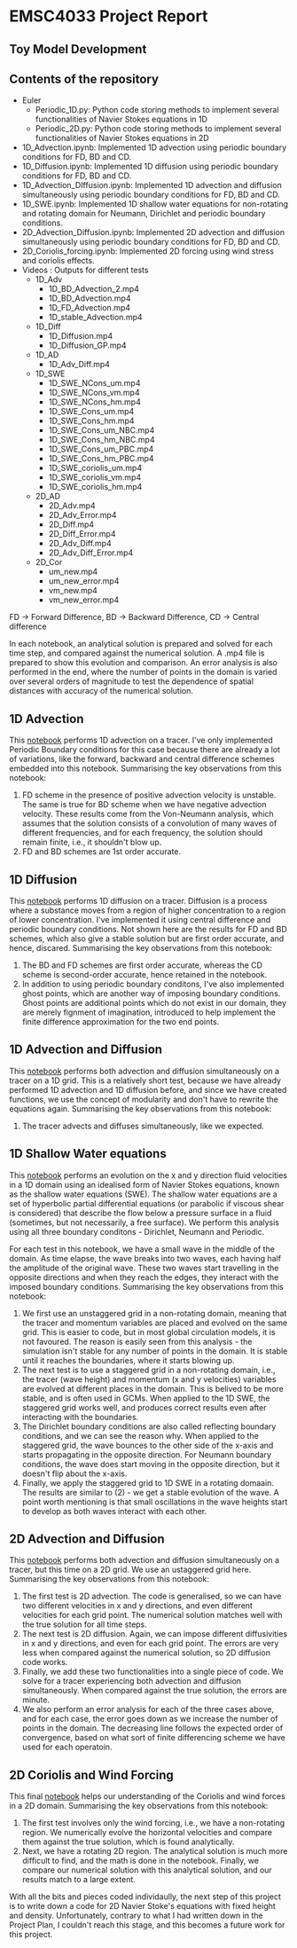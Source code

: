 # EMSC4033 Project Report

## Toy Model Development

## Contents of the repository

* Euler
  * Periodic_1D.py: Python code storing methods to implement several functionalities of Navier Stokes equations in 1D
  * Periodic_2D.py: Python code storing methods to implement several functionalities of Navier Stokes equations in 2D
* 1D_Advection.ipynb: Implemented 1D advection using periodic boundary conditions for FD, BD and CD.
* 1D_Diffusion.ipynb: Implemented 1D diffusion using periodic boundary conditions for FD, BD and CD.
* 1D_Advection_DIffusion.ipynb: Implemented 1D advection and diffusion simultaneously using periodic boundary conditions for FD, BD and CD.
* 1D_SWE.ipynb: Implemented 1D shallow water equations for non-rotating and rotating domain for Neumann, Dirichlet and periodic boundary conditions.
* 2D_Advection_Diffusion.ipynb: Implemented 2D advection and diffusion simultaneously using periodic boundary conditions for FD, BD and CD.
* 2D_Coriolis_forcing.ipynb: Implemented 2D forcing using wind stress and coriolis effects.
* Videos : Outputs for different tests
  * 1D_Adv
    * 1D_BD_Advection_2.mp4
    * 1D_BD_Advection.mp4
    * 1D_FD_Advection.mp4
    * 1D_stable_Advection.mp4
  * 1D_Diff
    * 1D_Diffusion.mp4
    * 1D_Diffusion_GP.mp4
  * 1D_AD
    * 1D_Adv_Diff.mp4 
  * 1D_SWE
    * 1D_SWE_NCons_um.mp4
    * 1D_SWE_NCons_vm.mp4
    * 1D_SWE_NCons_hm.mp4
    * 1D_SWE_Cons_um.mp4
    * 1D_SWE_Cons_hm.mp4
    * 1D_SWE_Cons_um_NBC.mp4
    * 1D_SWE_Cons_hm_NBC.mp4
    * 1D_SWE_Cons_um_PBC.mp4
    * 1D_SWE_Cons_hm_PBC.mp4
    * 1D_SWE_coriolis_um.mp4
    * 1D_SWE_coriolis_vm.mp4
    * 1D_SWE_coriolis_hm.mp4
  * 2D_AD
    * 2D_Adv.mp4
    * 2D_Adv_Error.mp4
    * 2D_Diff.mp4
    * 2D_Diff_Error.mp4
    * 2D_Adv_Diff.mp4
    * 2D_Adv_Diff_Error.mp4
  * 2D_Cor
    * um_new.mp4
    * um_new_error.mp4 
    * vm_new.mp4
    * vm_new_error.mp4 

FD -> Forward Difference, BD -> Backward Difference, CD -> Central difference

In each notebook, an analytical solution is prepared and solved for each time step, and compared against the numerical solution. A .mp4 file is prepared to show this evolution and comparison. An error analysis is also performed in the end, where the number of points in the domain is varied over several orders of magnitude to test the dependence of spatial distances with accuracy of the numerical solution.

## 1D Advection

This [notebook](https://github.com/dhruvbhagtani2105/EMSC-8033-project/blob/main/1D_Advection.ipynb) performs 1D advection on a tracer. I've only implemented Periodic Boundary conditions for this case because there are already a lot of variations, like the forward, backward and central difference schemes embedded into this notebook. Summarising the key observations from this notebook:
1. FD scheme in the presence of positive advection velocity is unstable. The same is true for BD scheme when we have negative advection velocity. These results come from the Von-Neumann analysis, which assumes that the solution consists of a convolution of many waves of different frequencies, and for each frequency, the solution should remain finite, i.e., it shouldn't blow up.
2. FD and BD schemes are 1st order accurate.

## 1D Diffusion

This [notebook](https://github.com/dhruvbhagtani2105/EMSC-8033-project/blob/main/1D_Diffusion.ipynb) performs 1D diffusion on a tracer. Diffusion is a process where a substance moves from a region of higher concentration to a region of lower concentration. I've implemented it using central difference and periodic boundary conditions. Not shown here are the results for FD and BD schemes, which also give a stable solution but are first order accurate, and hence, discared. Summarising the key observations from this notebook:
1. The BD and FD schemes are first order accurate, whereas the CD scheme is second-order accurate, hence retained in the notebook.
2. In addition to using periodic boundary conditons, I've also implemented ghost points, which are another way of imposing boundary conditions. Ghost points are additional points which do not exist in our domain, they are merely fignment of imagination, introduced to help implement the finite difference approximation for the two end points.

## 1D Advection and Diffusion

This [notebook](https://github.com/dhruvbhagtani2105/EMSC-8033-project/blob/main/1D_Advection_Diffusion.ipynb) performs both advection and diffusion simultaneously on a tracer on a 1D grid. This is a relatively short test, because we have already performed 1D advection and 1D diffusion before, and since we have created functions, we use the concept of modularity and don't have to rewrite the equations again. Summarising the key observations from this notebook:
1. The tracer advects and diffuses simultaneously, like we expected.

## 1D Shallow Water equations

This [notebook](https://github.com/dhruvbhagtani2105/EMSC-8033-project/blob/main/1D_SWE.ipynb) performs an evolution on the x and y direction fluid velocities in a 1D domain using an idealised form of Navier Stokes equations, known as the shallow water equations (SWE). The shallow water equations are a set of hyperbolic partial differential equations (or parabolic if viscous shear is considered) that describe the flow below a pressure surface in a fluid (sometimes, but not necessarily, a free surface). We perform this analysis using all three boundary conditons - Dirichlet, Neumann and Periodic. 

For each test in this notebook, we have a small wave in the middle of the domain. As time elapse, the wave breaks into two waves, each having half the amplitude of the original wave. These two waves start travelling in the opposite directions and when they reach the edges, they interact with the imposed boundary conditions. Summarising the key observations from this notebook:
1. We first use an unstaggered grid in a non-rotating domain, meaning that the tracer and momentum variables are placed and evolved on the same grid. This is easier to code, but in most global circulation models, it is not favoured. The reason is easily seen from this analysis - the simulation isn't stable for any number of points in the domain. It is stable until it reaches the boundaries, where it starts blowing up.
2. The next test is to use a staggered grid in a non-rotating domain, i.e., the tracer (wave height) and momentum (x and y velocities) variables are evolved at different places in the domain. This is belived to be more stable, and is often used in GCMs. When applied to the 1D SWE, the staggered grid works well, and produces correct results even after interacting with the boundaries.
3. The Dirichlet boundary conditions are also called reflecting boundary conditions, and we can see the reason why. When applied to the staggered grid, the wave bounces to the other side of the x-axis and starts propagating in the opposite direction. For Neumann boundary conditions, the wave does start moving in the opposite direction, but it doesn't flip about the x-axis.
4. Finally, we apply the staggered grid to 1D SWE in a rotating domaain. The results are similar to (2) - we get a stable evolution of the wave. A point worth mentioning is that small oscillations in the wave heights start to develop as both waves interact with each other.

## 2D Advection and Diffusion

This [notebook](https://github.com/dhruvbhagtani2105/EMSC-8033-project/blob/main/2D_Advection_Diffusion.ipynb) performs both advection and diffusion simultaneously on a tracer, but this time on a 2D grid. We use an ustaggered grid here. Summarising the key observations from this notebook:
1. The first test is 2D advection. The code is generalised, so we can have two different velocities in x and y directions, and even different velocities for each grid point. The numerical solution matches well with the true solution for all time steps.
2. The next test is 2D diffusion. Again, we can impose different diffusivities in x and y directions, and even for each grid point. The errors are very less when compared against the numerical solution, so 2D diffusion code works.
3. Finally, we add these two functionalities into a single piece of code. We solve for a tracer experiencing both advection and diffusion simultaneously. When compared against the true solution, the errors are minute. 
4. We also perform an error analysis for each of the three cases above, and for each case, the error goes down as we increase the number of points in the domain. The decreasing line follows the expected order of convergence, based on what sort of finite differencing scheme we have used for each operatoin.

## 2D Coriolis and Wind Forcing

This final [notebook](https://github.com/dhruvbhagtani2105/EMSC-8033-project/blob/main/2D_wind_forcing_and_Coriolis.ipynb) helps our understanding of the Coriolis and wind forces in a 2D domain. Summarising the key observations from this notebook:
1. The first test involves only the wind forcing, i.e., we have a non-rotating region. We numerically evolve the horizontal velocities and compare them against the true solution, which is found analytically.
2. Next, we have a rotating 2D region. The analytical solution is much more difficult to find, and the math is done in the notebook. Finally, we compare our numerical solution with this analytical solution, and our results match to a large extent.

With all the bits and pieces coded individaully, the next step of this project is to write down a code for 2D Navier Stoke's equations with fixed height and density. Unfortunately, contrary to what I had written down in the Project Plan, I couldn't reach this stage, and this becomes a future work for this project.
